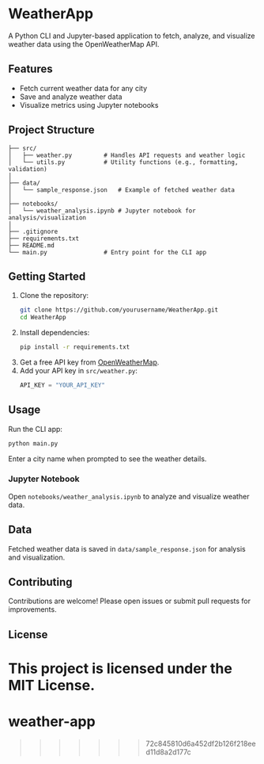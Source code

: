 # WeatherApp

A Python CLI and Jupyter-based application to fetch, analyze, and visualize weather data using the OpenWeatherMap API.

## Features
- Fetch current weather data for any city
- Save and analyze weather data
- Visualize metrics using Jupyter notebooks

## Project Structure
```
├── src/
│   ├── weather.py         # Handles API requests and weather logic
│   └── utils.py           # Utility functions (e.g., formatting, validation)
│
├── data/
│   └── sample_response.json   # Example of fetched weather data
│
├── notebooks/
│   └── weather_analysis.ipynb # Jupyter notebook for analysis/visualization
│
├── .gitignore
├── requirements.txt
├── README.md
└── main.py                # Entry point for the CLI app
```

## Getting Started
1. Clone the repository:
   ```bash
   git clone https://github.com/yourusername/WeatherApp.git
   cd WeatherApp
   ```
2. Install dependencies:
   ```bash
   pip install -r requirements.txt
   ```
3. Get a free API key from [OpenWeatherMap](https://openweathermap.org/api).
4. Add your API key in `src/weather.py`:
   ```python
   API_KEY = "YOUR_API_KEY"
   ```

## Usage
Run the CLI app:
```bash
python main.py
```
Enter a city name when prompted to see the weather details.

### Jupyter Notebook
Open `notebooks/weather_analysis.ipynb` to analyze and visualize weather data.

## Data
Fetched weather data is saved in `data/sample_response.json` for analysis and visualization.

## Contributing
Contributions are welcome! Please open issues or submit pull requests for improvements.

## License
This project is licensed under the MIT License.
=======
# weather-app
>>>>>>> 72c845810d6a452df2b126f218eed11d8a2d177c
